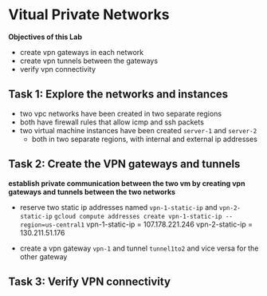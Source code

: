 # Vitual Private Networks

__Objectives of this Lab__
- create vpn gateways in each network
- create vpn tunnels between the gateways
- verify vpn connectivity

## Task 1: Explore the networks and instances
- two vpc networks have been created in two separate regions
- both have firewall rules that allow icmp and ssh packets
- two virtual machine instances have been created `server-1` and `server-2`
    - both in two separate regions, with internal and external ip addresses

## Task 2: Create the VPN gateways and tunnels
__establish private communication between the two vm by creating vpn gateways and tunnels
between the two networks__

- reserve two static ip addresses named `vpn-1-static-ip` and `vpn-2-static-ip`
`gcloud compute addresses create vpn-1-static-ip --region=us-central1`
vpn-1-static-ip = 107.178.221.246
vpn-2-static-ip = 130.211.51.176

- create a vpn gateway `vpn-1` and tunnel `tunnel1to2` and vice versa for the other gateway

## Task 3: Verify VPN connectivity
